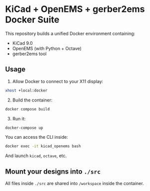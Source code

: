 # KiCad + OpenEMS + gerber2ems Docker Suite

This repository builds a unified Docker environment containing:
- KiCad 9.0
- OpenEMS (with Python + Octave)
- gerber2ems tool

## Usage

1. Allow Docker to connect to your X11 display:

```bash
xhost +local:docker
```

2. Build the container:

```bash
docker compose build
```

3. Run it:

```bash
docker-compose up
```

You can access the CLI inside:

```bash
docker exec -it kicad_openems bash
```

And launch `kicad`, `octave`, etc.

## Mount your designs into `./src`
All files inside `./src` are shared into `/workspace` inside the container.
